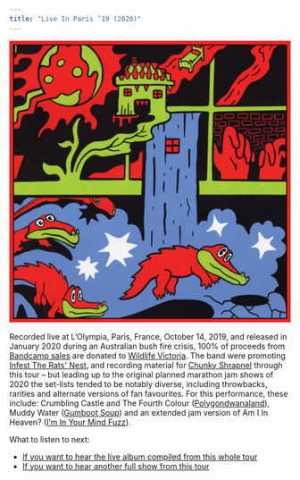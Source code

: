 ```yaml
---
title: "Live In Paris ’19 (2020)"
---
```


![album cover of Live In Paris 2019](./cover.jpg)

Recorded live at L’Olympia, Paris, France, October 14, 2019, and released in January 2020 during an Australian bush fire crisis, 100% of proceeds from [Bandcamp sales](https://kinggizzard.bandcamp.com/album/live-in-paris-19) are donated to [Wildlife Victoria](https://www.wildlifevictoria.org.au/). The band were promoting [Infest The Rats' Nest](../infest-the-rats-nest), and recording material for [Chunky Shrapnel](../chunky-shrapnel) through this tour – but leading up to the original planned marathon jam shows of 2020 the set-lists tended to be notably diverse, including throwbacks, rarities and alternate versions of fan favourites. For this performance, these include: Crumbling Castle and The Fourth Colour ([Polygondwanaland](../polygondwanaland)), Muddy Water ([Gumboot Soup](../gumboot-soup)) and an extended jam version of Am I In Heaven? ([I’m In Your Mind Fuzz](../im-in-your-mind-fuzz)).

What to listen to next:

*   [If you want to hear the live album compiled from this whole tour](../chunky-shrapnel)
*   [If you want to hear another full show from this tour](../live-in-brussels-2019)
